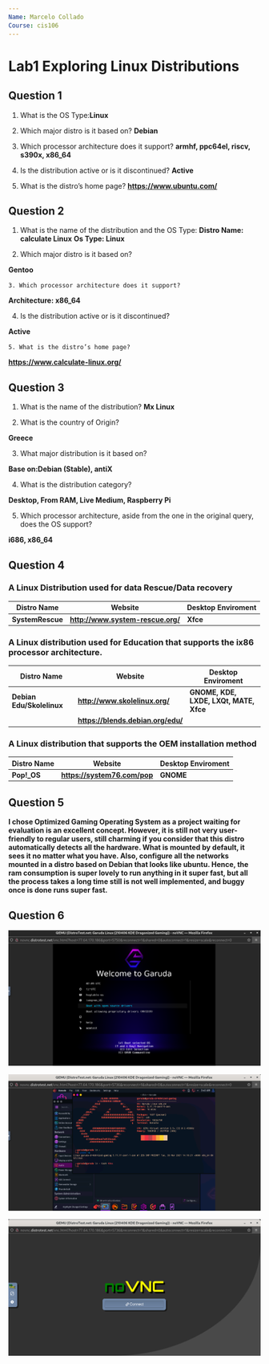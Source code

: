 ```yaml
---
Name: Marcelo Collado
Course: cis106
---
```


# Lab1 Exploring Linux Distributions

## Question 1
   
   1. What is the OS Type:**Linux**
   
2.  Which major distro is it based on?
    **Debian**
   
 3. Which processor architecture does it support?
   **armhf, ppc64el, riscv, s390x, x86_64**

 1. Is the distribution active or is it discontinued?
   **Active**
   
   1. What is the distro’s home page?
    **https://www.ubuntu.com/**

## Question 2

 1. What is the name of the distribution and the OS Type:
   **Distro Name: calculate Linux**
   **Os Type: Linux**
       
 2. Which major distro is it based on?

   **Gentoo**
       
    3. Which processor architecture does it support?

**Architecture: x86_64**

4. Is the distribution active or is it discontinued?

**Active**

    5. What is the distro’s home page?

**https://www.calculate-linux.org/**

## Question 3


 1. What is the name of the distribution?
   **Mx Linux**

 2. What is the country of Origin?

**Greece**

  3. What major distribution is it based on?
  
  **Base on:Debian (Stable), antiX**

 4. What is the distribution category?
   
**Desktop, From RAM, Live Medium, Raspberry Pi**

 5. Which processor architecture, aside from the one in the original query, does the OS support?
   
  **i686, x86_64** 

## Question 4
### A Linux Distribution used for data Rescue/Data recovery
| Distro Name |     Website                        | Desktop Enviroment | 
|-------------|------------------------------------|--------------------|
|**SystemRescue**|**http://www.system-rescue.org/**|  **Xfce**           |




### A Linux distribution used for Education that supports the ix86 processor architecture.

| Distro Name |     Website                        | Desktop Enviroment | 
|-------------|------------------------------------|--------------------|
|**Debian Edu/Skolelinux**|**http://www.skolelinux.org/**|**GNOME, KDE, LXDE, LXQt, MATE, Xfce**
||**https://blends.debian.org/edu/**  |                                  |

### A Linux distribution that supports the OEM installation method

| Distro Name |     Website                        | Desktop Enviroment | 
|-------------|------------------------------------|--------------------|
|**Pop!_OS**|**https://system76.com/pop**|**GNOME**|


## Question 5

**I chose Optimized  Gaming Operating System as a project waiting for evaluation is an excellent concept. However, it is still not very user-friendly to regular users, still charming if you consider that this distro automatically detects all the hardware. What is mounted by default, it sees it no matter what you have. Also, configure all the networks mounted in a distro based on Debian that looks like ubuntu. Hence, the ram consumption is super lovely to run anything in it super fast, but all the process takes a long time still is not well implemented, and buggy once is done runs super fast.**

## Question 6

![question 6.1](q6.1.png)

![question 6.2](q6.2.png)

![question 6.3](q6.3.png)

